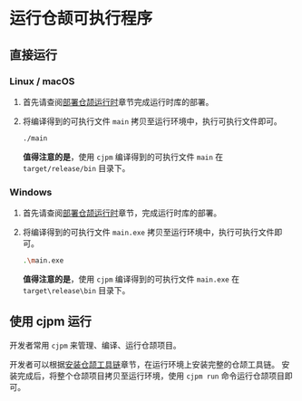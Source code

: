 # 运行仓颉可执行程序

## 直接运行

### Linux / macOS

1. 首先请查阅[部署仓颉运行时](./runtime_deploy_cjnative.md)章节完成运行时库的部署。

2. 将编译得到的可执行文件 `main` 拷贝至运行环境中，执行可执行文件即可。

    ```bash
    ./main
    ```

    **值得注意的是**，使用 `cjpm` 编译得到的可执行文件 `main` 在 `target/release/bin` 目录下。

### Windows

1. 首先请查阅[部署仓颉运行时](./runtime_deploy_cjnative.md)章节，完成运行时库的部署。

2. 将编译得到的可执行文件 `main.exe` 拷贝至运行环境中，执行可执行文件即可。

    ```bash
    .\main.exe
    ```

    **值得注意的是**，使用 `cjpm` 编译得到的可执行文件 `main.exe` 在 `target\release\bin` 目录下。

## 使用 cjpm 运行

开发者常用 `cjpm` 来管理、编译、运行仓颉项目。

开发者可以根据[安装仓颉工具链](../first_understanding/install.md)章节，在运行环境上安装完整的仓颉工具链。 安装完成后，将整个仓颉项目拷贝至运行环境，使用 `cjpm run` 命令运行仓颉项目即可。
